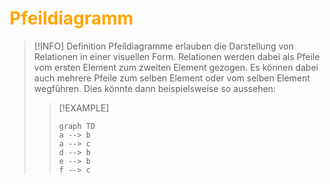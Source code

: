 # <font color = "orange">Pfeildiagramm</font>
>[!INFO] Definition
>Pfeildiagramme erlauben die Darstellung von Relationen in einer visuellen Form. Relationen werden dabei als Pfeile vom ersten Element zum zweiten Element gezogen. Es können dabei auch mehrere Pfeile zum selben Element oder vom selben Element wegführen. 
>Dies könnte dann beispielsweise so aussehen:
>>[!EXAMPLE] 
>>```mermaid
>>graph TD
>>a --> b
>>a --> c
>>d --> b
>>e --> b
>>f --> c
>>```
